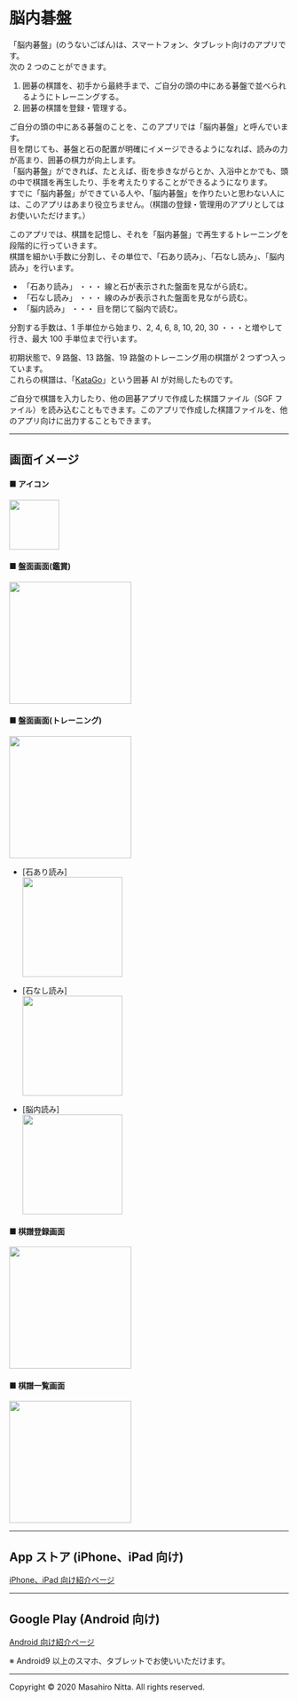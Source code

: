 # 脳内碁盤

「脳内碁盤」(のうないごばん)は、スマートフォン、タブレット向けのアプリです。  
次の 2 つのことができます。

1. 囲碁の棋譜を、初手から最終手まで、ご自分の頭の中にある碁盤で並べられるようにトレーニングする。
1. 囲碁の棋譜を登録・管理する。

ご自分の頭の中にある碁盤のことを、このアプリでは「脳内碁盤」と呼んでいます。  
目を閉じても、碁盤と石の配置が明確にイメージできるようになれば、読みの力が高まり、囲碁の棋力が向上します。  
「脳内碁盤」ができれば、たとえば、街を歩きながらとか、入浴中とかでも、頭の中で棋譜を再生したり、手を考えたりすることができるようになります。  
すでに「脳内碁盤」ができている人や、「脳内碁盤」を作りたいと思わない人には、このアプリはあまり役立ちません。（棋譜の登録・管理用のアプリとしてはお使いいただけます。）

このアプリでは、棋譜を記憶し、それを「脳内碁盤」で再生するトレーニングを段階的に行っていきます。  
棋譜を細かい手数に分割し、その単位で、「石あり読み」、「石なし読み」、「脳内読み」を行います。

- 「石あり読み」 ・・・ 線と石が表示された盤面を見ながら読む。
- 「石なし読み」 ・・・ 線のみが表示された盤面を見ながら読む。
- 「脳内読み」 ・・・ 目を閉じて脳内で読む。

分割する手数は、1 手単位から始まり、2, 4, 6, 8, 10, 20, 30 ・・・と増やして行き、最大 100 手単位まで行います。

初期状態で、9 路盤、13 路盤、19 路盤のトレーニング用の棋譜が 2 つずつ入っています。  
これらの棋譜は、「[KataGo](https://github.com/lightvector/KataGo)」という囲碁 AI が対局したものです。

ご自分で棋譜を入力したり、他の囲碁アプリで作成した棋譜ファイル（SGF ファイル）を読み込むこともできます。このアプリで作成した棋譜ファイルを、他のアプリ向けに出力することもできます。

---

## 画面イメージ

#### ■ アイコン

<img src="img/icon.png" width="90">

#### ■ 盤面画面(鑑賞)

<img src="img/img01.png" width="220">

#### ■ 盤面画面(トレーニング)

<img src="img/img02.png" width="220">

- [石あり読み]  
  <img src="img/fig30.png" width="180">

- [石なし読み]  
  <img src="img/fig31.png" width="180">

- [脳内読み]  
  <img src="img/fig32.png" width="180">

#### ■ 棋譜登録画面

<img src="img/img03.png" width="220">

#### ■ 棋譜一覧画面

<img src="img/img04.png" width="220">

---

## App ストア (iPhone、iPad 向け)

[iPhone、iPad 向け紹介ページ](https://apps.apple.com/jp/app/%E8%84%B3%E5%86%85%E7%A2%81%E7%9B%A4/id1519572562)

---

## Google Play (Android 向け)

[Android 向け紹介ページ](https://play.google.com/store/apps/details?id=com.nifty.jcc02505)

※ Android9 以上のスマホ、タブレットでお使いいただけます。

---

Copyright &copy; 2020 Masahiro Nitta. All rights reserved.
